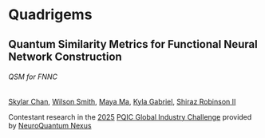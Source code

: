 # Quadrigems
## Quantum Similarity Metrics for Functional Neural Network Construction

###### QSM for FNNC

[Skylar Chan](schan12@umd.edu),
[Wilson Smith](smith@umd.edu),
[Maya Ma](yema@ucsb.edu),
[Kyla Gabriel](kyla_gabriel@hms.harvard.edu),
[Shiraz Robinson II](dug7xs@virginia.edu)

Contestant research in the [2025](https://web.archive.org/web/20250622115932/https://www.pqic.org/challenge) [PQIC Global Industry Challenge](https://www.pqic.org/challenge) provided by [NeuroQuantum Nexus](https://web.archive.org/web/20250622115008/https://gcell.umd.edu/)